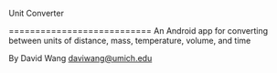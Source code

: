 Unit Converter

===========================
An Android app for converting between units of distance, mass, temperature, volume, and time

By David Wang <daviwang@umich.edu>